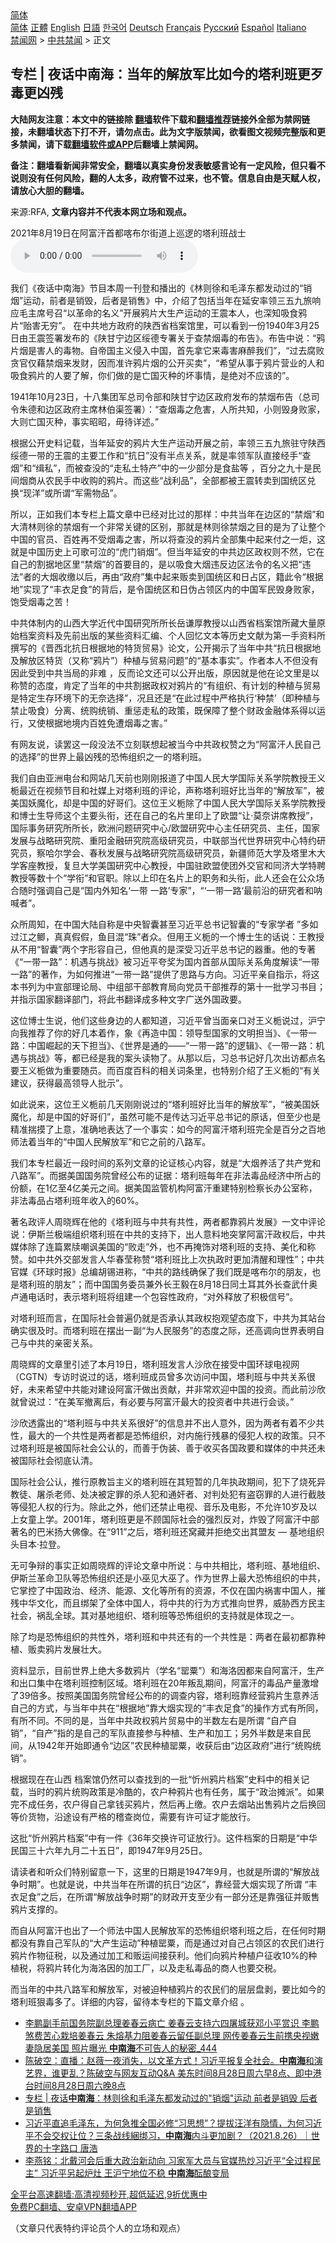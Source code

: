  <!-- 面包屑导航 --> <div class="breadcrumb"><!-- GTranslate: https://gtranslate.io/ -->  <div class="switcher notranslate">  <div class="selected">  <a href="#" onclick="return false;"> 简体</a>  </div>  <div class="option">  <a href="https://www.bannedbook.org" onclick="doGTranslate('zh-CN|zh-CN');jQuery('div.switcher div.selected a').html(jQuery(this).html());return false;" title="简体中文" class="nturl selected"> 简体</a>  <a href="https://www.bannedbook.org/zh-tw/" onclick="doGTranslate('zh-CN|zh-TW');jQuery('div.switcher div.selected a').html(jQuery(this).html());return false;" title="繁體中文" class="nturl"> 正體</a>  <a href="https://www.bannedbook.org/en/" onclick="doGTranslate('zh-CN|en');jQuery('div.switcher div.selected a').html(jQuery(this).html());return false;" title="English" class="nturl"> English</a>  <a href="https://www.bannedbook.org/ja/" onclick="doGTranslate('zh-CN|ja');jQuery('div.switcher div.selected a').html(jQuery(this).html());return false;" title="日本語" class="nturl"> 日語</a>  <a href="https://www.bannedbook.org/ko/" onclick="doGTranslate('zh-CN|ko');jQuery('div.switcher div.selected a').html(jQuery(this).html());return false;" title="한국어" class="nturl"> 한국어</a>  <a href="https://www.bannedbook.org/de/" onclick="doGTranslate('zh-CN|de');jQuery('div.switcher div.selected a').html(jQuery(this).html());return false;" title="Deutsch" class="nturl"> Deutsch</a>  <a href="https://www.bannedbook.org/fr/" onclick="doGTranslate('zh-CN|fr');jQuery('div.switcher div.selected a').html(jQuery(this).html());return false;" title="Français" class="nturl"> Français</a>  <a href="https://www.bannedbook.org/ru/" onclick="doGTranslate('zh-CN|ru');jQuery('div.switcher div.selected a').html(jQuery(this).html());return false;" title="Русский" class="nturl"> Русский</a>  <a href="https://www.bannedbook.org/es/" onclick="doGTranslate('zh-CN|es');jQuery('div.switcher div.selected a').html(jQuery(this).html());return false;" title="Español" class="nturl"> Español</a>  <a href="https://www.bannedbook.org/it/" onclick="doGTranslate('zh-CN|it');jQuery('div.switcher div.selected a').html(jQuery(this).html());return false;" title="Italiano" class="nturl"> Italiano</a>  </div>  </div>      <div class='breadcrumb-sub'><!-- Breadcrumb NavXT 6.3.0 --> <a href="https://www.bannedbook.org/" class="home">禁闻网</a> &gt; <a href="https://www.bannedbook.org/bnews/cbnews/" class="category">中共禁闻</a> &gt; 正文</div></div><h2>专栏 | 夜话中南海：当年的解放军比如今的塔利班更歹毒更凶残</h2> <p class="notice"><b>大陆网友注意：本文中的链接除 <a href="https://github.com/bannedbook/fanqiang" >翻墙</a>软件下载和<a href="https://github.com/killgcd/justmysocks/blob/master/README.md">翻墙推荐</a>链接外全部为禁网链接，未翻墙状态下打不开，请勿点击。此为文字版禁闻，欲看图文视频完整版和更多禁闻，请下载<a href="https://github.com/bannedbook/fanqiang">翻墙软件或APP</a>后翻墙上禁闻网。</p><p>备注：翻墙看新闻非常安全，翻墙以真实身份发表敏感言论有一定风险，但只看不说则没有任何风险，翻的人太多，政府管不过来，也不管。信息自由是天赋人权，请放心大胆的翻墙。</b></p>  <div class="entry"> <p>来源:RFA, <strong>文章内容并不代表本网立场和观点。</strong></p> <p>2021&#24180;8&#26376;19&#26085;&#22312;&#38463;&#23500;&#27735;&#39318;&#37117;&#21888;&#24067;&#23572;&#34903;&#36947;&#19978;&#24033;&#36923;&#30340;&#22612;&#21033;&#29677;&#25112;&#22763;             <audio controls="controls" preload="metadata" src="https://www.rfa.org/mandarin/zhuanlan/yehuazhongnanhai/gx-08272021165826.html/@@stream" type="audio/mpeg"></audio></p> <p>&#25105;&#20204;&#12298;&#22812;&#35805;&#20013;&#21335;&#28023;&#12299;&#33410;&#30446;&#26412;&#21608;&#19968;&#21002;&#30331;&#21644;&#25773;&#20986;&#30340;&#12298;&#26519;&#21017;&#24464;&#21644;&#27611;&#27901;&#19996;&#37117;&#21457;&#21160;&#36807;&#30340;&#8220;&#38144;&#28895;&#8221;&#36816;&#21160;&#65292;&#21069;&#32773;&#26159;&#38144;&#27585;&#65292;&#21518;&#32773;&#26159;&#38144;&#21806;&#12299;&#20013;&#65292;&#20171;&#32461;&#20102;&#21253;&#25324;&#24403;&#24180;&#22312;&#24310;&#23433;&#29575;&#39046;&#19977;&#20116;&#20061;&#26053;&#21709;&#24212;&#27611;&#20027;&#24109;&#21495;&#21484;&#8220;&#20197;&#38761;&#21629;&#30340;&#21517;&#20041;&#8221;&#24320;&#23637;&#40486;&#29255;&#22823;&#29983;&#20135;&#36816;&#21160;&#30340;&#29579;&#38663;&#26412;&#20154;&#65292;&#20063;&#28145;&#30693;&#21560;&#39135;&#40486;&#29255;&#8220;&#36155;&#23475;&#26080;&#31351;&#8221;&#12290;&#160;&#22312;&#20013;&#20849;&#22320;&#26041;&#25919;&#24220;&#30340;&#38485;&#35199;&#30465;&#26723;&#26696;&#39302;&#37324;&#65292;&#21487;&#20197;&#30475;&#21040;&#19968;&#20221;1940&#24180;3&#26376;25&#26085;&#30001;&#29579;&#38663;&#31614;&#32626;&#21457;&#24067;&#30340;&#12298;&#38485;&#29976;&#23425;&#36793;&#21306;&#32485;&#24503;&#19987;&#32626;&#20851;&#20110;&#26597;&#31105;&#28895;&#27602;&#30340;&#24067;&#21578;&#12299;&#12290;&#24067;&#21578;&#20013;&#35828;&#65306;&#8220;&#40486;&#29255;&#28895;&#26159;&#23475;&#20154;&#30340;&#27602;&#29289;&#12290;&#33258;&#24093;&#22269;&#20027;&#20041;&#20405;&#20837;&#20013;&#22269;&#65292;&#39318;&#20808;&#25343;&#23427;&#26469;&#27602;&#23475;&#40635;&#37257;&#25105;&#20204;&#8221;&#65292;&#8220;&#36807;&#21435;&#33104;&#36133;&#36138;&#23448;&#20165;&#34249;&#31105;&#28895;&#26469;&#21457;&#36130;&#65292;&#22240;&#32780;&#20934;&#35768;&#40486;&#29255;&#28895;&#30340;&#20844;&#24320;&#20080;&#21334;&#8221;&#65292;&#8220;&#24076;&#26395;&#20174;&#20107;&#20110;&#40486;&#29255;&#33829;&#19994;&#30340;&#20154;&#21644;&#21560;&#39135;&#40486;&#29255;&#30340;&#20154;&#35201;&#20102;&#35299;&#65292;&#20320;&#20204;&#20570;&#30340;&#26159;&#20129;&#22269;&#28781;&#31181;&#30340;&#22351;&#20107;&#24773;&#65292;&#26159;&#32477;&#23545;&#19981;&#24212;&#35813;&#30340;&#8221;&#12290;</p> <p>1941&#24180;10&#26376;23&#26085;&#65292;&#21313;&#20843;&#38598;&#22242;&#20891;&#24635;&#21496;&#20196;&#37096;&#21644;&#38485;&#29976;&#23425;&#36793;&#21306;&#25919;&#24220;&#21457;&#24067;&#30340;&#31105;&#28895;&#24067;&#21578;&#65288;&#24635;&#21496;&#20196;&#26417;&#24503;&#21644;&#36793;&#21306;&#25919;&#24220;&#20027;&#24109;&#26519;&#20271;&#28192;&#31614;&#32626;&#65289;&#65306;&#8220;&#26597;&#28895;&#27602;&#20043;&#21361;&#23475;&#65292;&#20154;&#25152;&#20849;&#30693;&#65292;&#23567;&#21017;&#27585;&#36523;&#36133;&#23478;&#65292;&#22823;&#21017;&#20129;&#22269;&#28781;&#31181;&#65292;&#20107;&#23454;&#26157;&#26157;&#65292;&#27595;&#24453;&#35814;&#36848;&#12290;&#8221;</p> <p>&#26681;&#25454;&#20844;&#24320;&#21490;&#26009;&#35760;&#36733;&#65292;&#24403;&#24180;&#24310;&#23433;&#30340;&#40486;&#29255;&#22823;&#29983;&#20135;&#36816;&#21160;&#24320;&#23637;&#20043;&#21069;&#65292;&#29575;&#39046;&#19977;&#20116;&#20061;&#26053;&#39547;&#23432;&#38485;&#35199;&#32485;&#24503;&#19968;&#24102;&#30340;&#29579;&#38663;&#30340;&#20027;&#35201;&#24037;&#20316;&#21644;&#8220;&#25239;&#26085;&#8221;&#27809;&#26377;&#21322;&#28857;&#20851;&#31995;&#65292;&#23601;&#26159;&#29575;&#39046;&#20891;&#38431;&#30452;&#25509;&#32463;&#25163;&#8220;&#26597;&#28895;&#8221;&#21644;&#8220;&#32521;&#31169;&#8221;&#65292;&#32780;&#34987;&#26597;&#27809;&#30340;&#8220;&#36208;&#31169;&#22303;&#29305;&#20135;&#8221;&#20013;&#30340;&#19968;&#23569;&#37096;&#20998;&#26159;&#39135;&#30416;&#31561; &#65292;&#30334;&#20998;&#20043;&#20061;&#21313;&#26159;&#27665;&#38388;&#28895;&#21830;&#20174;&#20892;&#27665;&#25163;&#20013;&#25910;&#36141;&#30340;&#40486;&#29255;&#12290;&#32780;&#36825;&#20123;&#8220;&#25112;&#21033;&#21697;&#8221;&#65292;&#20840;&#37096;&#37117;&#34987;&#29579;&#38663;&#36716;&#21334;&#21040;&#22269;&#32479;&#21306;&#20817;&#25442;&#8220;&#29616;&#27915;&#8221;&#25110;&#25152;&#35859;&#8220;&#20891;&#38656;&#29289;&#21697;&#8221;&#12290;</p> <p>&#25152;&#20197;&#65292;&#27491;&#22914;&#25105;&#20204;&#26412;&#19987;&#26639;&#19978;&#31687;&#25991;&#31456;&#20013;&#24050;&#32463;&#23545;&#27604;&#36807;&#30340;&#37027;&#26679;&#65306;&#20013;&#20849;&#24403;&#24180;&#22312;&#36793;&#21306;&#30340;&#8220;&#31105;&#28895;&#8221;&#21644;&#22823;&#28165;&#26519;&#21017;&#24464;&#30340;&#31105;&#28895;&#26377;&#19968;&#20010;&#38750;&#24120;&#20851;&#38190;&#30340;&#21306;&#21035;&#65292;&#37027;&#23601;&#26159;&#26519;&#21017;&#24464;&#31105;&#28895;&#20043;&#30446;&#30340;&#26159;&#20026;&#20102;&#35753;&#25972;&#20010;&#20013;&#22269;&#30340;&#23448;&#21592;&#12289;&#30334;&#22995;&#20877;&#19981;&#21463;&#28895;&#27602;&#20043;&#23475;&#65292;&#25152;&#20197;&#23558;&#26597;&#27809;&#30340;&#40486;&#29255;&#20840;&#37096;&#38598;&#20013;&#36215;&#26469;&#20184;&#20043;&#19968;&#28844;&#65292;&#36825;&#23601;&#26159;&#20013;&#22269;&#21382;&#21490;&#19978;&#21487;&#27468;&#21487;&#27875;&#30340;&#8220;&#34382;&#38376;&#38144;&#28895;&#8221;&#12290;&#20294;&#24403;&#24180;&#24310;&#23433;&#30340;&#20013;&#20849;&#36793;&#21306;&#25919;&#26435;&#21017;&#19981;&#28982;&#65292;&#23427;&#22312;&#33258;&#24049;&#30340;&#21106;&#25454;&#22320;&#21306;&#37324;&#8220;&#31105;&#28895;&#8221;&#30340;&#39318;&#35201;&#30446;&#30340;&#65292;&#26159;&#20197;&#21560;&#39135;&#22823;&#28895;&#36829;&#21453;&#36793;&#21306;&#27861;&#20196;&#30340;&#21517;&#20041;&#25226;&#8220;&#36829;&#27861;&#8221;&#32773;&#30340;&#22823;&#28895;&#25910;&#32564;&#20197;&#21518;&#65292;&#20877;&#30001;&#8220;&#25919;&#24220;&#8221;&#38598;&#20013;&#36215;&#26469;&#36137;&#21334;&#21040;&#22269;&#32479;&#21306;&#21644;&#26085;&#21344;&#21306;&#65292;&#31821;&#27492;&#20196;&#8220;&#26681;&#25454;&#22320;&#8221;&#23454;&#29616;&#20102;&#8220;&#20016;&#34915;&#36275;&#39135;&#8221;&#30340;&#32972;&#21518;&#65292;&#26159;&#20196;&#22269;&#32479;&#21306;&#21644;&#26085;&#20266;&#21344;&#39046;&#21306;&#20869;&#30340;&#20013;&#22269;&#20891;&#27665;&#27585;&#36523;&#36133;&#23478;&#65292;&#39281;&#21463;&#28895;&#27602;&#20043;&#33510;&#65281;</p> <p>&#20013;&#20849;&#20307;&#21046;&#20869;&#30340;&#23665;&#35199;&#22823;&#23398;&#36817;&#20195;&#20013;&#22269;&#30740;&#31350;&#25152;&#25152;&#38271;&#23731;&#35878;&#21402;&#25945;&#25480;&#20197;&#23665;&#35199;&#30465;&#26723;&#26696;&#39302;&#25152;&#34255;&#22823;&#37327;&#21407;&#22987;&#26723;&#26696;&#36164;&#26009;&#21450;&#20808;&#21069;&#20986;&#29256;&#30340;&#26576;&#20123;&#36164;&#26009;&#27719;&#32534;&#12289;&#20010;&#20154;&#22238;&#24518;&#25991;&#26412;&#31561;&#21382;&#21490;&#25991;&#29486;&#20026;&#31532;&#19968;&#25163;&#36164;&#26009;&#25152;&#25776;&#20889;&#30340;&#12298;&#26187;&#35199;&#21271;&#25239;&#26085;&#26681;&#25454;&#22320;&#30340;&#29305;&#36135;&#36152;&#26131;&#12299;&#35770;&#25991;&#65292;&#20844;&#24320;&#25581;&#31034;&#20102;&#24403;&#24180;&#20013;&#20849;&#8220;&#25239;&#26085;&#26681;&#25454;&#22320;&#21450;&#35299;&#25918;&#21306;&#29305;&#36135;&#65288;&#21448;&#31216;&#8220;&#40486;&#29255;&#8221;&#65289;&#31181;&#26893;&#19982;&#36152;&#26131;&#38382;&#39064;&#8221;&#30340;&#8220;&#22522;&#26412;&#20107;&#23454;&#8221;&#12290;&#20316;&#32773;&#26412;&#20154;&#19981;&#20294;&#27809;&#26377;&#22240;&#27492;&#21463;&#21040;&#20013;&#20849;&#24403;&#23616;&#30340;&#38750;&#38590; &#65292;&#21453;&#32780;&#35770;&#25991;&#36824;&#21487;&#20197;&#20844;&#24320;&#20986;&#29256;&#65292;&#21407;&#22240;&#23601;&#26159;&#20182;&#22312;&#35770;&#25991;&#37324;&#26159;&#20197;&#31216;&#36190;&#30340;&#24577;&#24230;&#65292;&#32943;&#23450;&#20102;&#24403;&#24180;&#30340;&#20013;&#20849;&#21106;&#25454;&#25919;&#26435;&#23545;&#40486;&#29255;&#30340;&#8220;&#26377;&#32452;&#32455;&#12289;&#26377;&#35745;&#21010;&#30340;&#31181;&#26893;&#19982;&#36152;&#26131;&#26159;&#29305;&#23450;&#29983;&#23384;&#29615;&#22659;&#19979;&#30340;&#26080;&#22856;&#36873;&#25321;&#8221;&#65292;&#20917;&#19988;&#36824;&#26159;&#8220;&#22312;&#27492;&#36807;&#31243;&#20013;&#20005;&#26684;&#25191;&#34892;&#8216;&#31181;&#31105;&#8217;&#65288;&#21363;&#31181;&#26893;&#19982;&#31105;&#27490;&#21560;&#39135;&#65289;&#20998;&#31163;&#12289;&#32479;&#36141;&#32479;&#38144;&#12289;&#37325;&#24809;&#36208;&#31169;&#30340;&#25919;&#31574;&#65292;&#26082;&#20445;&#38556;&#20102;&#25972;&#20010;&#36130;&#25919;&#37329;&#34701;&#20307;&#31995;&#24471;&#20197;&#36816;&#34892;&#65292;&#21448;&#20351;&#26681;&#25454;&#22320;&#22659;&#20869;&#30334;&#22995;&#20813;&#36973;&#28895;&#27602;&#20043;&#23475;&#12290;&#8221;</p>  <p>&#26377;&#32593;&#21451;&#35828;&#65292;&#35835;&#32610;&#36825;&#19968;&#27573;&#27809;&#27861;&#19981;&#31435;&#21051;&#32852;&#24819;&#36215;&#34987;&#24403;&#20170;&#20013;&#20849;&#25919;&#26435;&#36190;&#20043;&#20026;&#8220;&#38463;&#23500;&#27735;&#20154;&#27665;&#33258;&#24049;&#30340;&#36873;&#25321;&#8221;&#30340;&#19990;&#30028;&#19978;&#26368;&#20982;&#27531;&#30340;&#24656;&#24598;&#32452;&#32455;&#20043;&#19968;&#30340;&#22612;&#21033;&#29677;&#12290;</p> <p>&#25105;&#20204;&#33258;&#30001;&#20122;&#27954;&#30005;&#21488;&#21644;&#32593;&#31449;&#20960;&#22825;&#21069;&#20063;&#21018;&#21018;&#25253;&#36947;&#20102;&#20013;&#22269;&#20154;&#27665;&#22823;&#23398;&#22269;&#38469;&#20851;&#31995;&#23398;&#38498;&#25945;&#25480;&#29579;&#20041;&#26624;&#26368;&#36817;&#22312;&#35270;&#39057;&#33410;&#30446;&#21644;&#31038;&#23186;&#19978;&#23545;&#22612;&#21033;&#29677;&#30340;&#35780;&#35770;&#65292;&#22768;&#31216;&#22612;&#21033;&#29677;&#22909;&#27604;&#24403;&#24180;&#30340;&#8220;&#35299;&#25918;&#20891;&#8221;&#65292;&#34987;&#32654;&#22269;&#22934;&#39764;&#21270;&#65292;&#21364;&#26159;&#20013;&#22269;&#30340;&#22909;&#21733;&#20204;&#12290;&#36825;&#20301;&#29579;&#20041;&#26624;&#38500;&#20102;&#20013;&#22269;&#20154;&#27665;&#22823;&#23398;&#22269;&#38469;&#20851;&#31995;&#23398;&#38498;<a href="https://baike.baidu.com/item/%E4%B8%AD%E5%9B%BD%E4%BA%BA%E6%B0%91%E5%A4%A7%E5%AD%A6%E5%9B%BD%E9%99%85%E5%85%B3%E7%B3%BB%E5%AD%A6%E9%99%A2/4453134"></a>&#25945;&#25480;&#21644;&#21338;&#22763;&#29983;&#23548;&#24072;&#36825;&#20010;&#20027;&#35201;&#22836;&#34900;&#65292;&#36824;&#22312;&#33258;&#24049;&#30340;&#21517;&#29255;&#37324;&#21360;&#19978;&#20102;&#27431;&#30431;&#8220;&#35753;&#183;&#33707;&#22856;&#35762;&#24109;&#25945;&#25480;&#8221;&#65292;&#22269;&#38469;&#20107;&#21153;&#30740;&#31350;&#25152;&#25152;&#38271;&#65292;&#27431;&#27954;&#38382;&#39064;&#30740;&#31350;&#20013;&#24515;<a href="https://baike.baidu.com/item/%E6%AC%A7%E6%B4%B2%E9%97%AE%E9%A2%98%E7%A0%94%E7%A9%B6%E4%B8%AD%E5%BF%83/15569653"></a>/&#27431;&#30431;&#30740;&#31350;&#20013;&#24515;&#20027;&#20219;&#30740;&#31350;&#21592;&#12289;&#20027;&#20219;&#65292;&#22269;&#23478;&#21457;&#23637;&#19982;&#25112;&#30053;&#30740;&#31350;&#38498;&#12289;&#37325;&#38451;&#37329;&#34701;&#30740;&#31350;&#38498;&#39640;&#32423;&#30740;&#31350;&#21592;&#65292;&#20013;&#32852;&#37096;&#24403;&#20195;&#19990;&#30028;&#30740;&#31350;&#20013;&#24515;&#29305;&#32422;&#30740;&#31350;&#21592;&#65292;&#23519;&#21704;&#23572;&#23398;&#20250;&#12289;&#26149;&#31179;&#21457;&#23637;&#19982;&#25112;&#30053;&#30740;&#31350;&#38498;&#39640;&#32423;&#30740;&#31350;&#21592;&#65292;&#26032;&#30086;&#24072;&#33539;&#22823;&#23398;<a href="https://baike.baidu.com/item/%E6%96%B0%E7%96%86%E5%B8%88%E8%8C%83%E5%A4%A7%E5%AD%A6/206825"></a>&#21450;&#22612;&#37324;&#26408;&#22823;&#23398;&#23458;&#24231;&#25945;&#25480;&#65292;&#22797;&#26086;&#22823;&#23398;&#32654;&#22269;&#30740;&#31350;&#20013;&#24515;&#25945;&#25480;&#65292;&#20013;&#22269;&#39547;&#27431;&#30431;&#20351;&#22242;&#22806;&#20132;&#23448;&#21644;&#21516;&#27982;&#22823;&#23398;&#29305;&#32856;&#25945;&#25480;&#31561;&#25968;&#21313;&#20010;&#8220;&#23398;&#34900;&#8221;&#21644;&#23448;&#32844;&#12290;&#38500;&#20197;&#19978;&#21360;&#22312;&#21517;&#29255;&#19978;&#30340;&#32844;&#21153;&#21644;&#22836;&#34900;&#65292;&#27492;&#20154;&#36824;&#20250;&#22312;&#20844;&#20247;&#22330;&#21512;&#38543;&#26102;&#24378;&#35843;&#33258;&#24049;&#26159;&#8220;&#22269;&#20869;&#22806;&#30693;&#21517;&#8216;&#19968;&#24102; &#19968;&#36335;&#8217;&#19987;&#23478;&#8221;&#65292;&#8220;&#8216;&#19968;&#24102;&#19968;&#36335;&#8216;&#26368;&#21069;&#27839;&#30340;&#30740;&#31350;&#32773;&#21644;&#21584;&#21898;&#32773;&#8221;&#12290;</p> <p>&#20247;&#25152;&#21608;&#30693;&#65292;&#22312;&#20013;&#22269;&#22823;&#38470;&#33258;&#31216;&#26159;&#20013;&#22830;&#26234;&#22218;&#29978;&#33267;&#20064;&#36817;&#24179;&#24635;&#20070;&#35760;&#26234;&#22218;&#30340;&#8220;&#19987;&#23478;&#23398;&#32773; &#8221;&#22810;&#22914;&#36807;&#27743;&#20043;&#40107;&#65292;&#30495;&#30495;&#20551;&#20551;&#65292;&#40060;&#30446;&#28151;&#8220;&#29664;&#8221;&#32773;&#20247;&#12290;&#20294;&#29992;&#29579;&#20041;&#26624;&#30340;&#19968;&#20010;&#21338;&#22763;&#29983;&#30340;&#35805;&#35828;&#65306;&#29579;&#25945;&#25480;&#20174;&#19981;&#29992;&#8220;&#26234;&#22218;&#8221;&#20004;&#20010;&#23383;&#24418;&#23481;&#33258;&#24049;&#65292;&#20294;&#20182;&#30495;&#30340;&#26159;&#28145;&#21463;&#20064;&#36817;&#24179;&#24635;&#20070;&#35760;&#30340;&#22120;&#37325;&#12290;&#20182;&#30340;&#19987;&#33879;&#12298;&#8220;&#19968;&#24102;&#19968;&#36335;&#8221;&#65306;&#26426;&#36935;&#19982;&#25361;&#25112;&#12299;&#34987;&#20064;&#36817;&#24179;&#22840;&#22870;&#20026;&#22269;&#20869;&#39318;&#37096;&#20174;&#22269;&#38469;&#20851;&#31995;&#35282;&#24230;&#35299;&#35835;&#8220;&#19968;&#24102;&#19968;&#36335;&#8221;&#30340;&#33879;&#20316;&#65292;&#20026;&#22914;&#20309;&#25512;&#36827;&#8220;&#19968;&#24102;&#19968;&#36335;&#8221;&#25552;&#20379;&#20102;&#24605;&#36335;&#19982;&#26041;&#21521;&#12290;&#20064;&#36817;&#24179;&#20146;&#33258;&#25351;&#31034;&#65292;&#23558;&#36825;&#26412;&#20070;&#21015;&#20026;&#20013;&#23459;&#37096;&#29702;&#35770;&#23616;&#12289;&#20013;&#32452;&#37096;&#24178;&#37096;&#25945;&#32946;&#23616;&#21521;&#20826;&#21592;&#24178;&#37096;&#25512;&#33616;&#30340;&#31532;&#21313;&#19968;&#25209;&#23398;&#20064;&#20070;&#30446;&#65307;&#24182;&#25351;&#31034;&#22269;&#23478;&#32763;&#35793;&#37096;&#38376;&#65292;&#23558;&#27492;&#20070;&#32763;&#35793;&#25104;&#22810;&#31181;&#25991;&#23383;&#24191;&#36865;&#22806;&#22269;&#25919;&#35201;&#12290;</p> <p>&#36825;&#20301;&#21338;&#22763;&#29983;&#35828;&#65292;&#20182;&#20204;&#36825;&#20123;&#36523;&#36793;&#30340;&#20154;&#37117;&#30693;&#36947;&#65292;&#20064;&#36817;&#24179;&#26366;&#24403;&#38754;&#20146;&#21475;&#23545;&#29579;&#20041;&#26624;&#35828;&#36807;&#65292;&#27818;&#23425;&#21521;&#25105;&#25512;&#33616;&#20102;&#20320;&#30340;&#22909;&#20960;&#26412;&#30528;&#20316;&#65292;&#35937;&#12298;&#20877;&#36896;&#20013;&#22269;&#65306;&#39046;&#23548;&#22411;&#22269;&#23478;&#30340;&#25991;&#26126;&#25285;&#24403;&#12299;&#12289;&#12298;&#19968;&#24102;&#19968;&#36335;&#65306;&#20013;&#22269;&#23835;&#36215;&#30340;&#22825;&#19979;&#25285;&#24403;&#12299;&#12289;&#12298;&#19990;&#30028;&#26159;&#36890;&#30340;&#8212;&#8212;&#8220;&#19968;&#24102;&#19968;&#36335;&#8221;&#30340;&#36923;&#36753;&#12299;&#12289;&#12298;&#19968;&#24102;&#19968;&#36335;&#65306;&#26426;&#36935;&#19982;&#25361;&#25112;&#12299;&#31561;&#65292;&#37117;&#24050;&#32463;&#26159;&#25105;&#30340;&#26696;&#22836;&#35835;&#29289;&#20102;&#12290;&#20174;&#37027;&#20197;&#21518;&#65292;&#20064;&#24635;&#20070;&#35760;&#22909;&#20960;&#27425;&#20986;&#35775;&#37117;&#28857;&#21517;&#35201;&#29579;&#20041;&#26624;&#20570;&#20026;&#37325;&#35201;&#38543;&#21592;&#12290;&#32780;&#30334;&#24230;&#30334;&#31185;&#30340;&#30456;&#20851;&#35789;&#26465;&#37324;&#65292;&#20063;&#29305;&#21035;&#20171;&#32461;&#20102;&#29579;&#20041;&#26624;&#30340;&#8220;&#26377;&#20851;&#24314;&#35758;&#65292;&#33719;&#24471;&#26368;&#39640;&#39046;&#23548;&#20154;&#25209;&#31034;&#8221;&#12290;</p> <p>&#22914;&#27492;&#35828;&#26469;&#65292;&#36825;&#20301;&#29579;&#20041;&#26624;&#21069;&#20960;&#22825;&#21018;&#21018;&#35828;&#36807;&#30340;&#8220;&#22612;&#21033;&#29677;&#22909;&#27604;&#24403;&#24180;&#30340;&#35299;&#25918;&#20891;&#8221;&#65292;&#8220;&#34987;&#32654;&#22269;&#22934;&#39764;&#21270;&#65292;&#21364;&#26159;&#20013;&#22269;&#30340;&#22909;&#21733;&#20204;&#8221;&#65292;&#34429;&#28982;&#21487;&#33021;&#19981;&#26159;&#20256;&#36798;&#20064;&#36817;&#24179;&#24635;&#20070;&#35760;&#30340;&#21407;&#35805;&#65292;&#20294;&#33267;&#23569;&#20063;&#26159;&#31934;&#20934;&#25571;&#25720;&#20102;&#19978;&#24847;&#65292;&#20934;&#30830;&#22320;&#34920;&#36798;&#20102;&#19968;&#20010;&#20107;&#23454;&#65306;&#22914;&#20170;&#30340;&#38463;&#23500;&#27735;&#22612;&#21033;&#29677;&#23436;&#20840;&#26159;&#30334;&#20998;&#20043;&#30334;&#22320;&#24072;&#27861;&#30528;&#24403;&#24180;&#30340;&#8220;&#20013;&#22269;&#20154;&#27665;&#35299;&#25918;&#20891;&#8221;&#21644;&#23427;&#20043;&#21069;&#30340;&#20843;&#36335;&#20891;&#12290;</p> <p>&#25105;&#20204;&#26412;&#19987;&#26639;&#26368;&#36817;&#19968;&#27573;&#26102;&#38388;&#30340;&#31995;&#21015;&#25991;&#31456;&#30340;&#35770;&#35777;&#26680;&#24515;&#20869;&#23481;&#65292;&#23601;&#26159;&#8220;&#22823;&#28895;&#20859;&#27963;&#20102;&#20849;&#20135;&#20826;&#21644;&#20843;&#36335;&#20891;&#8221;&#12290;&#32780;&#25454;&#32654;&#22269;&#22269;&#21153;&#38498;&#26366;&#32463;&#20844;&#24067;&#30340;&#35777;&#25454;&#65306;&#22612;&#21033;&#29677;&#27599;&#24180;&#22312;&#38750;&#27861;&#27602;&#21697;&#32463;&#27982;&#20013;&#25152;&#21344;&#30340;&#20221;&#39069;&#65292;&#22312;1&#20159;&#33267;4&#20159;&#32654;&#20803;&#20043;&#38388;&#12290;&#25454;&#32654;&#22269;&#30417;&#31649;&#26426;&#26500;&#38463;&#23500;&#27735;&#37325;&#24314;&#29305;&#21035;&#26816;&#23519;&#38271;&#21150;&#20844;&#23460;<a href="https://www.sigar.mil/pdf/quarterlyreports/2021-07-30qr.pdf"></a>&#31216;&#65292;&#38750;&#27861;&#27602;&#21697;&#21344;&#22612;&#21033;&#29677;&#24180;&#25910;&#20837;&#30340;60%&#12290;</p> <p>&#33879;&#21517;&#25919;&#35780;&#20154;&#21608;&#26195;&#36745;&#22312;&#20182;&#30340;&#12298;&#22612;&#21033;&#29677;&#19982;&#20013;&#20849;&#26377;&#20849;&#24615;&#65292;&#20004;&#32773;&#37117;&#38752;&#40486;&#29255;&#21457;&#23637;&#12299;&#19968;&#25991;&#20013;&#35780;&#35770;&#35828;&#65306;&#20234;&#26031;&#20848;&#26497;&#31471;&#32452;&#32455;&#22612;&#21033;&#29677;<a href="https://www.epochtimes.com/gb/tag/%E5%A1%94%E5%88%A9%E7%8F%AD.html"></a>&#22312;&#20013;&#20849;&#30340;&#25903;&#25345;&#19979;&#65292;&#20986;&#20154;&#24847;&#26009;&#22320;&#31361;&#25484;&#38463;&#23500;&#27735;&#25919;&#26435;&#21518;&#65292;&#20013;&#20849;&#23186;&#20307;&#38500;&#20102;&#36830;&#31687;&#32047;&#29261;&#22066;&#35773;&#32654;&#22269;&#30340;&#8220;&#36133;&#36208;&#8221;&#22806;&#65292;&#20063;&#19981;&#20877;&#25513;&#39280;&#23545;&#22612;&#21033;&#29677;&#30340;&#25903;&#25345;&#12289;&#32654;&#21270;&#21644;&#31216;&#36190;&#12290;&#22914;&#20013;&#20849;&#22806;&#20132;&#37096;&#21457;&#35328;&#20154;&#21326;&#26149;&#33721;&#31216;&#36190;&#8220;&#22612;&#21033;&#29677;&#27604;&#19978;&#27425;&#25191;&#25919;&#26102;&#26356;&#21152;&#28165;&#37266;&#21644;&#29702;&#24615;&#8221;&#65307;&#20013;&#20849;&#23448;&#23186;&#12298;&#29615;&#29699;&#26102;&#25253;&#12299;&#24635;&#32534;&#32993;&#38177;&#36827;&#31216;&#65292;&#8220;&#20013;&#20849;&#30340;&#36335;&#32447;&#30830;&#20445;&#20102;&#25105;&#20204;&#26082;&#26159;&#21888;&#24067;&#23572;&#30340;&#26379;&#21451;&#65292;&#20063;&#26159;&#22612;&#21033;&#29677;&#30340;&#26379;&#21451;&#8221;&#65307;&#32780;&#20013;&#22269;&#22269;&#21153;&#22996;&#21592;&#20860;&#22806;&#38271;&#29579;&#27589;&#22312;8&#26376;18&#26085;&#21516;&#22303;&#32819;&#20854;&#22806;&#38271;&#26597;&#27494;&#20160;&#22885;&#21346;&#36890;&#30005;&#35805;&#26102;&#65292;&#34920;&#31034;&#22612;&#21033;&#29677;&#23558;&#32452;&#24314;&#19968;&#20010;&#21253;&#23481;&#24615;&#25919;&#24220;&#65292;&#8220;&#23545;&#22806;&#37322;&#25918;&#20102;&#31215;&#26497;&#20449;&#21495;&#8221;&#12290;</p>  <p>&#23545;&#22612;&#21033;&#29677;<a href="https://www.epochtimes.com/gb/tag/%E5%A1%94%E5%88%A9%E7%8F%AD.html"></a>&#32780;&#35328;&#65292;&#22312;&#22269;&#38469;&#31038;&#20250;&#26222;&#36941;&#20173;&#23601;&#26159;&#21542;&#25215;&#35748;&#20854;&#25919;&#26435;&#25265;&#35266;&#26395;&#24577;&#24230;&#19979;&#65292;&#20013;&#20849;&#20026;&#20854;&#31449;&#21488;&#30830;&#23454;&#24456;&#21450;&#26102;&#12290;&#32780;&#22612;&#21033;&#29677;&#22312;&#25670;&#20986;&#19968;&#21103;&#8220;&#20026;&#20154;&#27665;&#26381;&#21153;&#8221;&#30340;&#24577;&#24230;&#20043;&#38469;&#65292;&#36824;&#39640;&#35843;&#21521;&#19990;&#30028;&#34920;&#26126;&#33258;&#24049;&#19982;&#20013;&#20849;&#30340;&#20146;&#23494;&#20851;&#31995;&#12290;</p> <p>&#21608;&#26195;&#36745;&#30340;&#25991;&#31456;&#37324;&#24341;&#36848;&#20102;&#26412;&#26376;19&#26085;&#65292;&#22612;&#21033;&#29677;&#21457;&#35328;&#20154;&#27801;&#27427;&#22312;&#25509;&#21463;&#20013;&#22269;&#29615;&#29699;&#30005;&#35270;&#32593;&#65288;CGTN&#65289;&#19987;&#35775;&#26102;&#35828;&#36807;&#30340;&#35805;&#65292;&#22612;&#21033;&#29677;&#25104;&#21592;&#26366;&#22810;&#27425;&#35775;&#38382;&#20013;&#22269;&#65292;&#22612;&#21033;&#29677;&#19982;&#20013;&#20849;&#20851;&#31995;&#24456;&#22909;&#65292;&#26410;&#26469;&#24076;&#26395;&#20013;&#20849;&#33021;&#23545;&#24314;&#35774;&#38463;&#23500;&#27735;&#20570;&#20986;&#36129;&#29486;&#65292;&#24182;&#38750;&#24120;&#27426;&#36814;&#20013;&#22269;&#30340;&#25237;&#36164;&#12290;&#32780;&#27492;&#21069;&#27801;&#27427;&#23601;&#26366;&#35828;&#36807;&#65306;&#8220;&#22312;&#32654;&#20891;&#25764;&#31163;&#21518;&#65292;&#26377;&#24517;&#35201;&#19982;&#38463;&#23500;&#27735;&#26368;&#22823;&#30340;&#25237;&#36164;&#32773;&#20013;&#20849;&#36827;&#34892;&#20250;&#35848;&#12290;&#8221;</p> <p>&#27801;&#27427;&#36879;&#38706;&#20986;&#30340;&#8220;&#22612;&#21033;&#29677;&#19982;&#20013;&#20849;&#20851;&#31995;&#24456;&#22909;&#8221;&#30340;&#20449;&#24687;&#24182;&#19981;&#20986;&#20154;&#24847;&#22806;&#65292;&#22240;&#20026;&#20004;&#32773;&#26377;&#30528;&#19981;&#23569;&#20849;&#24615;&#65292;&#26368;&#22823;&#30340;&#19968;&#20010;&#20849;&#24615;&#26159;&#20004;&#32773;&#37117;&#26159;&#24656;&#24598;&#32452;&#32455;&#65292;&#23545;&#20869;&#26045;&#34892;&#27531;&#26292;&#30340;&#20405;&#29359;&#20154;&#26435;&#30340;&#25919;&#31574;&#12290;&#21482;&#19981;&#36807;&#22612;&#21033;&#29677;&#26159;&#34987;&#22269;&#38469;&#31038;&#20250;&#20844;&#35748;&#30340;&#65292;&#32780;&#21892;&#20110;&#20266;&#35013;&#12289;&#21892;&#20110;&#25910;&#20080;&#21508;&#22269;&#25919;&#35201;&#21644;&#23186;&#20307;&#30340;&#20013;&#20849;&#36824;&#26410;&#34987;&#22269;&#38469;&#31038;&#20250;&#24443;&#24213;&#35748;&#28165;&#12290;</p> <p>&#22269;&#38469;&#31038;&#20250;&#20844;&#35748;&#65292;&#25512;&#34892;&#21407;&#25945;&#26088;&#20027;&#20041;&#30340;&#22612;&#21033;&#29677;&#22312;&#20854;&#30701;&#26242;&#30340;&#20960;&#24180;&#25191;&#25919;&#26399;&#38388;&#65292;&#29359;&#19979;&#20102;&#28903;&#27515;&#24322;&#25945;&#24466;&#12289;&#23648;&#26432;&#32769;&#24072;&#12289;&#22788;&#20915;&#34987;&#23450;&#32618;&#30340;&#26432;&#20154;&#29359;&#21644;&#36890;&#22904;&#32773;&#12289;&#23545;&#21028;&#22788;&#29359;&#26377;&#30423;&#31363;&#32618;&#30340;&#20154;&#36827;&#34892;&#25130;&#32930;&#31561;&#20405;&#29359;&#20154;&#26435;&#30340;&#34892;&#20026;&#12290;&#38500;&#27492;&#20043;&#22806;&#65292;&#20182;&#20204;&#36824;&#31105;&#27490;&#30005;&#35270;&#12289;&#38899;&#20048;&#21450;&#30005;&#24433;&#65292;&#19981;&#20801;&#35768;10&#23681;&#21450;&#20197;&#19978;&#22899;&#31461;&#19978;&#23398;&#12290;2001&#24180;&#65292;&#22612;&#21033;&#29677;&#26356;&#26159;&#19981;&#39038;&#22269;&#38469;&#31038;&#20250;&#30340;&#24378;&#28872;&#21453;&#23545;&#65292;&#28856;&#27585;&#20102;&#38463;&#23500;&#27735;&#20013;&#37096;&#33879;&#21517;&#30340;&#24052;&#31859;&#25196;&#22823;&#20315;&#20687;&#12290;&#22312;&#8220;911&#8221;&#20043;&#21518;&#65292;&#22612;&#21033;&#29677;&#36824;&#31389;&#34255;&#24182;&#25298;&#32477;&#20132;&#20986;&#20854;&#30431;&#21451; &#8212; &#22522;&#22320;&#32452;&#32455;&#22836;&#30446;&#26412;&#183;&#25289;&#30331;&#12290;</p> <p>&#26080;&#21487;&#20105;&#36777;&#30340;&#20107;&#23454;&#27491;&#22914;&#21608;&#26195;&#36745;&#30340;&#35780;&#35770;&#25991;&#31456;&#20013;&#25152;&#35828;&#65306;&#19982;&#20013;&#20849;&#30456;&#27604;&#65292;&#22612;&#21033;&#29677;&#12289;&#22522;&#22320;&#32452;&#32455;&#12289;&#20234;&#26031;&#20848;&#38761;&#21629;&#21355;&#38431;&#31561;&#24656;&#24598;&#32452;&#32455;&#36824;&#26159;&#23567;&#24043;&#35265;&#22823;&#24043;&#20102;&#12290;&#20316;&#20026;&#19990;&#30028;&#19978;&#26368;&#22823;&#24656;&#24598;&#32452;&#32455;&#30340;&#20013;&#20849;&#65292;&#23427;&#25484;&#25511;&#20102;&#20013;&#22269;&#25919;&#27835;&#12289;&#32463;&#27982;&#12289;&#33021;&#28304;&#12289;&#25991;&#21270;&#31561;&#25152;&#26377;&#30340;&#36164;&#28304;&#65292;&#19981;&#20165;&#22312;&#22269;&#20869;&#31096;&#23475;&#20013;&#22269;&#20154;&#65292;&#25703;&#27531;&#20013;&#21326;&#25991;&#21270;&#65292;&#32780;&#19988;&#32465;&#26550;&#20102;&#20840;&#20307;&#20013;&#22269;&#20154;&#65292;&#23558;&#20013;&#20849;&#30340;&#34892;&#20026;&#26041;&#24335;&#25512;&#21521;&#19990;&#30028;&#65292;&#23041;&#32961;&#35199;&#26041;&#27665;&#20027;&#31038;&#20250;&#65292;&#31096;&#20081;&#20840;&#29699;&#12290;&#20854;&#23545;&#22522;&#22320;&#32452;&#32455;&#12289;&#22612;&#21033;&#29677;&#31561;&#24656;&#24598;&#32452;&#32455;&#30340;&#25903;&#25345;&#23601;&#26159;&#20307;&#29616;&#20043;&#19968;&#12290;</p> <p>&#38500;&#20102;&#22343;&#26159;&#24656;&#24598;&#32452;&#32455;&#30340;&#20849;&#24615;&#22806;&#65292;&#22612;&#21033;&#29677;&#21644;&#20013;&#20849;&#36824;&#26377;&#30340;&#19968;&#20010;&#20849;&#24615;&#26159;&#65306;&#20004;&#32773;&#22312;&#26368;&#21021;&#37117;&#38752;&#31181;&#26893;&#12289;&#36137;&#21334;&#40486;&#29255;&#21457;&#23637;&#22766;&#22823;&#12290;</p> <p>&#36164;&#26009;&#26174;&#31034;&#65292;&#30446;&#21069;&#19990;&#30028;&#19978;&#32477;&#22823;&#22810;&#25968;&#40486;&#29255;&#65288;&#23398;&#21517;&#8220;&#32578;&#31903;&#8221;&#65289;&#21644;&#28023;&#27931;&#22240;&#37117;&#26469;&#33258;&#38463;&#23500;&#27735;&#65292;&#29983;&#20135;&#21644;&#20986;&#21475;&#38598;&#20013;&#22312;&#22612;&#21033;&#29677;&#25511;&#21046;&#21306;&#22495;&#12290;&#22612;&#21033;&#29677;&#22312;20&#24180;&#21467;&#20081;&#26399;&#38388;&#65292;&#38463;&#23500;&#27735;&#30340;&#27602;&#21697;&#20135;&#37327;&#28608;&#22686;&#20102;39&#20493;&#22810;&#12290;&#25353;&#29031;&#32654;&#22269;&#22269;&#21153;&#38498;&#26366;&#32463;&#20844;&#24067;&#30340;&#30340;&#35843;&#26597;&#20869;&#23481;&#65292;&#22612;&#21033;&#29677;&#38752;&#32463;&#33829;&#40486;&#29255;&#29983;&#24847;&#20859;&#27963;&#33258;&#24049;&#30340;&#26041;&#24335;&#65292;&#19982;&#24403;&#24180;&#20013;&#20849;&#22312;&#8220;&#26681;&#25454;&#22320;&#8221;&#38752;&#22823;&#28895;&#23454;&#29616;&#30340;&#8220;&#20016;&#34915;&#36275;&#39135;&#8221;&#30340;&#25805;&#20316;&#26041;&#24335;&#26377;&#25152;&#21516;&#65292;&#26377;&#25152;&#19981;&#21516;&#12290;&#19981;&#21516;&#30340;&#26159;&#65292;&#24403;&#24180;&#20013;&#20849;&#25919;&#26435;&#40486;&#29255;&#36152;&#26131;&#20013;&#30340;&#21322;&#25968;&#24038;&#21491;&#26159;&#25152;&#35859; &#8220;&#33258;&#20135;&#33258;&#38144;&#8221;&#65292;&#8220;&#33258;&#20135;&#8221;&#25351;&#30340;&#26159;&#33258;&#24049;&#30340;&#20891;&#38431;&#30452;&#25509;&#21442;&#19982;&#31181;&#26893;&#12289;&#29983;&#20135;&#21644;&#21152;&#24037;&#65307;&#21478;&#22806;&#21322;&#25968;&#26159;&#26469;&#33258;&#27665;&#38388;&#65292;&#20174;1942&#24180;&#24320;&#22987;&#21363;&#36890;&#20196;&#8220;&#36793;&#21306;&#8221;&#20892;&#27665;&#31181;&#26893;&#32578;&#31903;&#65292;&#25910;&#33719;&#21518;&#30001;&#8220;&#36793;&#21306;&#25919;&#24220;&#8221;&#36827;&#34892;&#8220;&#32479;&#36141;&#32479;&#38144;&#8221;&#12290;</p>  <p>&#26681;&#25454;&#29616;&#22312;&#22312;&#23665;&#35199; &#26723;&#26696;&#39302;&#20173;&#28982;&#21487;&#20197;&#26597;&#25214;&#21040;&#30340;&#19968;&#25209;&#8220;&#24571;&#24030;&#40486;&#29255;&#26723;&#26696;&#8221;&#21490;&#26009;&#20013;&#30340;&#30456;&#20851;&#35760;&#36733;&#65292;&#24403;&#26102;&#30340;&#40486;&#29255;&#32479;&#36141;&#25919;&#31574;&#26159;&#20919;&#37239;&#30340;&#65292;&#20892;&#25143;&#31181;&#40486;&#29255;&#20063;&#26377;&#20219;&#21153;&#65292;&#23646;&#20110;&#8220;&#25919;&#27835;&#25674;&#27966;&#8221;&#12290;&#22914;&#26524;&#23436;&#19981;&#25104;&#20219;&#21153;&#65292;&#20892;&#25143;&#24471;&#33258;&#24049;&#25343;&#38065;&#20080;&#40486;&#29255;&#65292;&#28982;&#21518;&#20877;&#19978;&#32564;&#12290;&#20892;&#25143;&#21435;&#28895;&#31449;&#20986;&#21806;&#40486;&#29255;&#20043;&#21518;&#25442;&#22238;&#31561;&#20215;&#36135;&#29289;&#65292;&#27839;&#36884;&#35774;&#26377;&#20005;&#26684;&#30340;&#31293;&#26597;&#23703;&#20301;&#65292;&#38656;&#35201;&#26377;&#35768;&#21487;&#35777;&#25165;&#33021;&#25918;&#34892;&#12290;</p> <p>&#36825;&#25209;&#8220;&#24571;&#24030;&#40486;&#29255;&#26723;&#26696;&#8221;&#20013;&#26377;&#19968;&#20214;&#12298;36&#24180;&#20132;&#25442;&#35768;&#21487;&#35777;&#25918;&#34892;&#12299;&#12290;&#36825;&#20214;&#26723;&#26696;&#30340;&#26085;&#26399;&#26159;&#8220;&#20013;&#21326;&#27665;&#22269;&#19977;&#21313;&#20845;&#24180;&#20061;&#26376;&#20108;&#21313;&#20116;&#26085;&#8221;&#65292;&#21363;1947&#24180;9&#26376;25&#26085;&#12290;</p> <p>&#35831;&#35835;&#32773;&#21644;&#21548;&#20247;&#20204;&#29305;&#21035;&#30041;&#24847;&#19968;&#19979;&#65292;&#36825;&#37324;&#30340;&#26085;&#26399;&#26159;1947&#24180;9&#26376;&#65292;&#20063;&#23601;&#26159;&#25152;&#35859;&#30340;&#8220;&#35299;&#25918;&#25112;&#20105;&#26102;&#26399;&#8221;&#12290;&#20063;&#23601;&#26159;&#35828;&#65292;&#20013;&#20849;&#24403;&#24180;&#22312;&#25152;&#35859;&#30340;&#25239;&#26085;&#8220;&#36793;&#21306;&#8221;&#65292;&#38752;&#32463;&#33829;&#22823;&#28895;&#23454;&#29616;&#20102;&#25152;&#35859; &#8220;&#20016;&#34915;&#36275;&#39135;&#8221;&#20043;&#21518;&#65292;&#22312;&#25152;&#35859;&#8220;&#35299;&#25918;&#25112;&#20105;&#26102;&#26399;&#8221;&#30340;&#36130;&#25919;&#24320;&#25903;&#33267;&#23569;&#26377;&#19968;&#37096;&#20998;&#36824;&#26159;&#38752;&#24378;&#24449;&#24182;&#36137;&#21806;&#40486;&#29255;&#25903;&#25745;&#30340;&#12290;</p> <p>&#32780;&#33258;&#20174;&#38463;&#23500;&#27735;&#20063;&#20986;&#20102;&#19968;&#20010;&#24072;&#27861;&#20013;&#22269;&#20154;&#27665;&#35299;&#25918;&#20891;&#30340;&#24656;&#24598;&#32452;&#32455;&#22612;&#21033;&#29677;&#20043;&#21518;&#65292;&#22312;&#20219;&#20309;&#26102;&#26399;&#37117;&#27809;&#26377;&#38752;&#33258;&#24049;&#20891;&#38431;&#30340;&#8220;&#22823;&#20135;&#29983;&#36816;&#21160;&#8221;&#31181;&#26893;&#32578;&#31903;&#65292;&#32780;&#26159;&#36890;&#36807;&#23545;&#33258;&#24049;&#21344;&#39046;&#21306;&#30340;&#20892;&#27665;&#20204;&#36827;&#34892;&#40486;&#29255;&#20316;&#29289;&#24449;&#31246;&#65292;&#20197;&#21450;&#36890;&#36807;&#21152;&#24037;&#21644;&#36137;&#36816;&#38388;&#25509;&#33719;&#21033;&#12290;&#20182;&#20204;&#21521;&#40486;&#29255;&#31181;&#26893;&#25143;&#24449;&#25910;10%&#30340;&#31181;&#26893;&#31246;&#65292;&#23558;&#40486;&#29255;&#36716;&#21270;&#20026;&#28023;&#27931;&#22240;&#30340;&#21152;&#24037;&#21378;&#65292;&#20197;&#21450;&#36208;&#31169;&#27602;&#21697;&#30340;&#21830;&#20154;&#20063;&#35201;&#20132;&#31246;&#12290;</p> <p>&#32780;&#24403;&#24180;&#30340;&#20013;&#20849;&#20843;&#36335;&#20891;&#21644;&#35299;&#25918;&#20891;&#65292;&#23545;&#34987;&#36843;&#31181;&#26893;&#40486;&#29255;&#30340;&#20892;&#27665;&#20204;&#30340;&#23618;&#23618;&#30424;&#21093;&#65292;&#35201;&#27604;&#22914;&#20170;&#30340;&#22612;&#21033;&#29677;&#29408;&#27602;&#22810;&#20102;&#12290;&#35814;&#32454;&#30340;&#20869;&#23481;&#65292;&#30041;&#24453;&#26412;&#19987;&#26639;&#30340;&#19979;&#31687;&#25991;&#31456;&#20171;&#32461; &#12290;</p> <ul class='op-related-articles' title='相关阅读'> <li><a href='https://www.bannedbook.org/bnews/comments/20210830/1615718.html' target='_blank'>李鹏副手前国务院副总理姜春云病亡 姜春云支持六四屠城获邓小平赏识 李鹏煞费苦心栽培姜春云 朱熔基力阻姜春云留任副总理 网传姜春云生前携央视嫩妻隐居美国 照片曝光 <b>中南海</b>不可告人的秘密_444</a></li> <li><a href='https://www.bannedbook.org/bnews/bannedvideo/20210828/1615018.html' target='_blank'>陈破空：直播：赵薇一夜消失，以文革方式！习近平报复全社会。<b>中南海</b>和演艺界，谁更乱？陈破空与网友互动Q&A 美东时间8月28日周六早8点、即中港台时间8月28日周六晚8点</a></li> <li><a href='https://www.bannedbook.org/bnews/cbnews/20210828/1614675.html' target='_blank'>专栏 | 夜话<b>中南海</b>：林则徐和毛泽东都发动过的"销烟"运动 前者是销毁 后者是销售</a></li> <li><a href='https://www.bannedbook.org/bnews/bannedvideo/20210826/1613795.html' target='_blank'>习近平直追毛泽东，为何急推全国必修“习思想”？提拔汪洋有隐情，为何习近平不会交权让位？三条战线綑绑习，<b>中南海</b>内斗更加剧？（2021.8.26）｜世界的十字路口 唐浩</a></li> <li><a href='https://www.bannedbook.org/bnews/comments/20210826/1613657.html' target='_blank'>李燕铭：北戴河会后重大政治新动向 习家军大员与官媒热炒习近平“全过程民主” 习近平另起炉灶 王沪宁地位不稳 <b>中南海</b>酝酿变局</a></li> </ul> <p class="texttj"> <a href="https://github.com/bannedbook/fanqiang/wiki/V2ray%E6%9C%BA%E5%9C%BA" target="_blank">全平台高速翻墙:高清视频秒开,超低延迟,9折优惠中</a><br/> <a href="https://github.com/bannedbook/fanqiang/wiki/%E7%A6%81%E9%97%BB%E7%BD%91%E5%AE%89%E5%8D%93%E7%BF%BB%E5%A2%99%E6%96%B0%E9%97%BBAPP" target="_blank">免费PC翻墙、安卓VPN翻墙APP</a></p><p>&#65288;&#25991;&#31456;&#21482;&#20195;&#34920;&#29305;&#32422;&#35780;&#35770;&#21592;&#20010;&#20154;&#30340;&#31435;&#22330;&#21644;&#35266;&#28857;&#65289;</p> <a name='sharetosocial'></a>  <div style="margin-bottom:5px;padding-bottom:5px;clear:both"> <div id="archive-pix-1" class="banner-ads"> <!-- AuctionX Display platform tag START --> <div id="26318x728x90x621x_ADSLOT2" clicktrack="%%CLICK_URL_ESC%%"></div> <!-- AuctionX Display platform tag END --> </div> <div id="archive-pix-2" class="banner-ads"> <!-- AuctionX Display platform tag START --> <div id="26315x300x250x621x_ADSLOT2" clicktrack="%%CLICK_URL_ESC%%"></div> <!-- AuctionX Display platform tag END --> </div> </div>  <div id="archive-pix-1" class="banner-ads"> <!-- AuctionX Display platform tag START --> <div id="26318x728x90x621x_ADSLOT3" clicktrack="%%CLICK_URL_ESC%%"></div> <!-- AuctionX Display platform tag END --> </div> </div><!--END ENTRY--> 